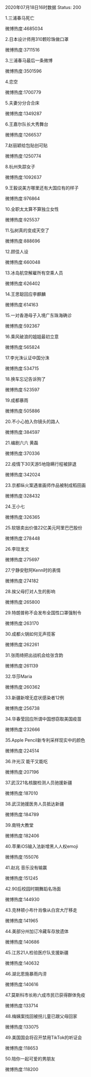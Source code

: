 2020年07月18日16时数据
Status: 200

1.三浦春马死亡

微博热度:4685034

2.日本设计师用310颗珍珠做口罩

微博热度:3711516

3.三浦春马最后一条微博

微博热度:3501596

4.恋空

微博热度:1700779

5.夫妻分分合合床

微博热度:1349287

6.王嘉尔队长大秀舞台

微博热度:1266537

7.赵丽颖给包贴创可贴

微博热度:1250774

8.杭州失踪女子

微博热度:1092637

9.王毅说美方哪里还有大国应有的样子

微博热度:976864

10.全职太太算不算独立女性

微博热度:925537

11.弘树真的变成天空了

微博热度:888696

12.顾佳人设

微博热度:660048

13.冰岛航空解雇所有空乘人员

微博热度:626402

14.王思聪回应李麒麟

微博热度:614163

15.一对香港母子入境广东珠海确诊

微博热度:592367

16.乘风破浪的姐姐最初立意

微博热度:565824

17.李光洙认证中国分洙

微博热度:534715

18.换车忘记告诉狗了

微博热度:523597

19.成都暴雨

微博热度:505886

20.不小心拍入你镜头的路人

微博热度:384597

21.编剧六六 黄磊

微博热度:370336

22.疫情下30天游5地隐瞒行程被辞退

微博热度:342024

23.京都纵火案遇害画师作品被制成稻田画

微博热度:328432

24.王小七

微博热度:326365

25.软银卖出价值22亿美元阿里巴巴股份

微博热度:278448

26.李玟发文

微博热度:275697

27.宁静安慰阿Kenn时的表情

微博热度:274182

28.挨父母打对人生的影响

微博热度:265800

29.特朗普称不会发布全国性口罩强制令

微博热度:263170

30.成都火锅如何无声揽客

微博热度:262261

31.张雨绮把出战机会给张含韵

微博热度:261139

32.华莎Maria

微博热度:260362

33.新疆新增无症状感染者12例

微博热度:256738

34.华春莹回应所谓中国想窃取美国疫苗

微博热度:232666

35.Apple Pencil新专利采样现实中的颜色

微博热度:224514

36.许光汉 能干又能吃

微博热度:207196

37.武汉21名核酸检测人员驰援新疆

微博热度:187010

38.武汉驰援医务人员抵达新疆

微博热度:184789

39.南特大教堂

微博热度:182406

40.苹果iOS输入法新增黑人人权emoji

微博热度:155076

41.赵兆 音乐没有输赢

微博热度:151245

42.90后校园时期舞蹈名场面

微博热度:144930

43.克林顿小布什肖像从白宫大厅移走

微博热度:141965

44.美部分州加订冷藏车存放遗体

微博热度:140686

45.江苏21人检验医疗队支援新疆

微博热度:140632

46.湖北恩施暴雨内涝

微博热度:140616

47.莫斯科市长称六成市民已获得群体免疫

微博热度:133714

48.梅姨案找回被拐儿童已跟父母回家

微博热度:133075

49.美国国会将召开禁用TikTok的听证会

微博热度:118653

50.陪你一起可爱的男朋友

微博热度:118200

